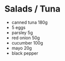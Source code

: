 # Salads / Tuna

* canned tuna 180g
* 5 eggs
* parsley 5g
* red onion 50g
* cucumber 100g
* mayo 20g
* black pepper

